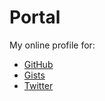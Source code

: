 # Portal

My online profile for:

- [GitHub](https://github.com/kenjij)
- [Gists](https://gist.github.com/kenjij)
- [Twitter](https://twitter.com/kenjij)
